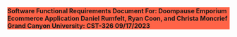 <!DOCTYPE html>
<html lang="en">
<head>
</head>
<body>
<div class="container">
  <div class="Logo">
    <img src="https://assets.codepen.io/10811741/Doompause_Emporium_Logo_Edit.png" alt="" />
  </div>
  <div class="Assignment-members-and-details" style="background-color:Tomato;">
    <strong>Software Functional Requirements Document 
For: Doompause Emporium Ecommerce Application
  Daniel Rumfelt, Ryan Coon, and Christa Moncrief 
Grand Canyon University: CST-326
09/17/2023

  </div>
</div>
</body>
</html>

